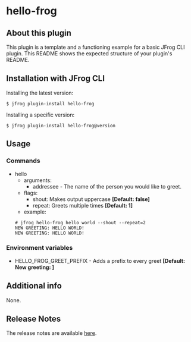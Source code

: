 # hello-frog

## About this plugin
This plugin is a template and a functioning example for a basic JFrog CLI plugin. 
This README shows the expected structure of your plugin's README.

## Installation with JFrog CLI
Installing the latest version:

`$ jfrog plugin-install hello-frog`

Installing a specific version:

`$ jfrog plugin-install hello-frog@version`

## Usage
### Commands
* hello
    - arguments:
        - addressee - The name of the person you would like to greet.
    - flags:
        - shout: Makes output uppercase **[Default: false]**
        - repeat: Greets multiple times **[Default: 1]**
    - example:
    ```
  # jfrog hello-frog hello world --shout --repeat=2
  NEW GREETING: HELLO WORLD!
  NEW GREETING: HELLO WORLD!
  ```

### Environment variables
* HELLO_FROG_GREET_PREFIX - Adds a prefix to every greet **[Default: New greeting: ]**

## Additional info
None.

## Release Notes
The release notes are available [here](RELEASE.md).
